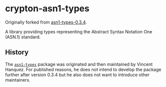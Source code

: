 crypton-asn1-types
==================

Originally forked from
[asn1-types-0.3.4](https://hackage.haskell.org/package/asn1-types-0.3.4).

A library providing types representing the Abstract Syntax Notation One (ASN.1)
standard.

History
-------

The [`asn1-types`](https://hackage.haskell.org/package/asn1-types) package was
originated and then maintained by Vincent Hanquez. For published reasons, he
does not intend to develop the package further after version 0.3.4 but he also
does not want to introduce other maintainers.
